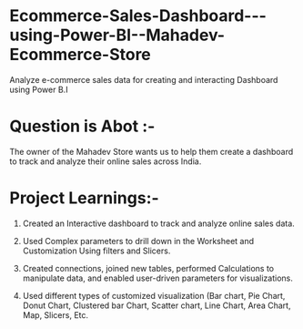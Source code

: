 # Ecommerce-Sales-Dashboard---using-Power-BI--Mahadev-Ecommerce-Store

Analyze e-commerce sales data for creating and interacting Dashboard using Power B.I 

# Question is Abot :-
The owner of the Mahadev Store wants us to help them create a dashboard to track and analyze their online sales across India.

# Project Learnings:-

1) Created an Interactive dashboard to track and analyze online sales data.

2) Used Complex parameters to drill down in the Worksheet and Customization Using filters and Slicers.

3) Created connections, joined new tables, performed Calculations to manipulate data, and enabled user-driven parameters for visualizations.

4) Used different types of customized visualization (Bar chart, Pie Chart, Donut Chart, Clustered bar Chart, Scatter chart, Line Chart, Area Chart, Map, Slicers, Etc.
